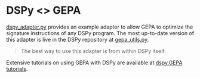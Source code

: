 # DSPy <> GEPA

[dspy_adapter.py](dspy_adapter.py) provides an example adapter to allow GEPA to optimize the signature instructions of any DSPy program. The most up-to-date version of this adapter is live in the DSPy repository at [gepa_utils.py](https://github.com/stanfordnlp/dspy/blob/main/dspy/teleprompt/gepa/gepa_utils.py).

> The best way to use this adapter is from within DSPy itself.

Extensive tutorials on using GEPA with DSPy are available at [dspy.GEPA tutorials](https://dspy.ai/tutorials/gepa_ai_program/).